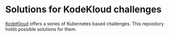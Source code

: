 # Solutions for KodeKloud challenges

[KodeKloud](https://kodekloud.com/) offers a series of Kubernetes based challenges. This repository holds possible solutions for them.